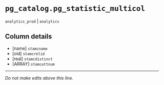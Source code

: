 # `pg_catalog.pg_statistic_multicol`
`analytics_prod` | `analytics`

## Column details
* [name]      `stamcname`
* [oid]       `stamcrelid`
* [real]      `stamcdistinct`
* [ARRAY]     `stamcattnum`

-------------------------------------------------------------------------------
*Do not make edits above this line.*
